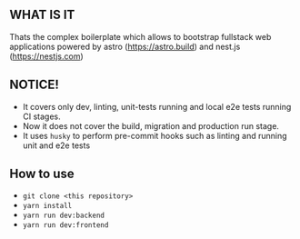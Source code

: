 WHAT IS IT
---
Thats the complex boilerplate which allows to bootstrap fullstack web applications powered by astro (https://astro.build) and nest.js (https://nestjs.com) 

NOTICE!
---
* It covers only dev, linting, unit-tests running and local e2e tests running CI stages.
* Now it does not cover the build, migration and production run stage.
* It uses `husky` to perform pre-commit hooks such as linting and running unit and e2e tests


How to use
---
* `git clone <this repository>`
* `yarn install`
* `yarn run dev:backend`
* `yarn run dev:frontend`
